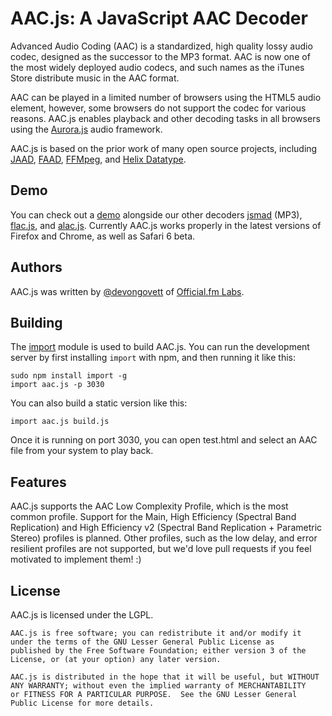 AAC.js: A JavaScript AAC Decoder
================================

Advanced Audio Coding (AAC) is a standardized, high quality lossy audio codec, designed as the successor to the MP3 format.  AAC is now
one of the most widely deployed audio codecs, and such names as the iTunes Store distribute music in the AAC format.

AAC can be played in a limited number of browsers using the HTML5 audio element, however, some browsers do not support the codec 
for various reasons.  AAC.js enables playback and other decoding tasks in all browsers using the 
[Aurora.js](https://github.com/ofmlabs/aurora.js) audio framework.

AAC.js is based on the prior work of many open source projects, including [JAAD](http://jaadec.sourceforge.net), 
[FAAD](http://www.audiocoding.com/faad2.html), [FFMpeg](http://ffmpeg.org/), and [Helix Datatype](https://datatype.helixcommunity.org).

## Demo

You can check out a [demo](http://labs.official.fm/codecs/aac/) alongside our other decoders 
[jsmad](http://github.com/ofmlabs/jsmad) (MP3), [flac.js](https://github.com/ofmlabs/flac.js), and 
[alac.js](http://github.com/ofmlabs/alac.js).  Currently AAC.js works properly in the latest versions of Firefox 
and Chrome, as well as Safari 6 beta.

## Authors

AAC.js was written by [@devongovett](http://github.com/devongovett) of [Official.fm Labs](http://ofmlabs.org/).

## Building

The [import](https://github.com/devongovett/import) module is used to build AAC.js.  You can run
the development server by first installing `import` with npm, and then running it like this:

    sudo npm install import -g
    import aac.js -p 3030

You can also build a static version like this:

    import aac.js build.js

Once it is running on port 3030, you can open test.html and select an AAC file from your system to play back.

## Features

AAC.js supports the AAC Low Complexity Profile, which is the most common profile.  Support for the Main, High Efficiency 
(Spectral Band Replication) and High Efficiency v2 (Spectral Band Replication + Parametric Stereo) profiles is planned.
Other profiles, such as the low delay, and error resilient profiles are not supported, but we'd love pull requests if you feel
motivated to implement them! :)

## License

AAC.js is licensed under the LGPL.

    AAC.js is free software; you can redistribute it and/or modify it 
    under the terms of the GNU Lesser General Public License as 
    published by the Free Software Foundation; either version 3 of the 
    License, or (at your option) any later version.
    
    AAC.js is distributed in the hope that it will be useful, but WITHOUT 
    ANY WARRANTY; without even the implied warranty of MERCHANTABILITY 
    or FITNESS FOR A PARTICULAR PURPOSE.  See the GNU Lesser General 
    Public License for more details.